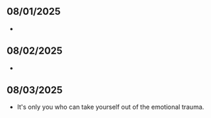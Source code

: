 ## 08/01/2025
- 

## 08/02/2025
- 

## 08/03/2025
- It's only you who can take yourself out of the emotional trauma.